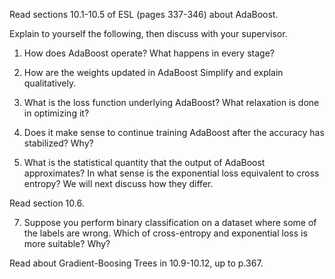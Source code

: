 Read sections 10.1-10.5 of ESL (pages 337-346) about AdaBoost.

Explain to yourself the following, then discuss with your supervisor.

1. How does AdaBoost operate? What happens in every stage?

2. How are the weights updated in AdaBoost Simplify and explain qualitatively.

3. What is the loss function underlying AdaBoost? What relaxation is done in optimizing it?

4. Does it make sense to continue training AdaBoost after the accuracy has stabilized? Why?

5. What is the statistical quantity that the output of AdaBoost approximates? In what sense is the exponential loss equivalent to cross entropy? We will next discuss how they differ.

Read section 10.6.

7. Suppose you perform binary classification on a dataset where some of the labels are wrong. Which of cross-entropy and exponential loss is more suitable? Why?

Read about Gradient-Boosing Trees in 10.9-10.12, up to p.367.
